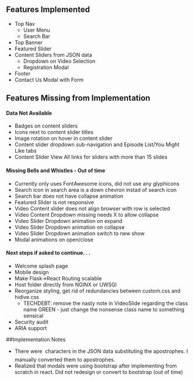 
## Features Implemented
- Top Nav
  - User Menu
  - Search Bar
- Top Banner
- Featured Slider
- Content Sliders from JSON data
  - Dropdown on Video Selection
  - Registration Modal
- Footer
- Contact Us Modal with Form

## Features Missing from Implementation
#### Data Not Available
  - Badges on content sliders
  - Icons next to content slider titles
  - Image rotation on hover in content slider
  - Content slider dropdown sub-navigation and Episode List/You Might Like tabs
  - Content Slider View All links for sliders with more than 15 slides

#### Missing Bells and Whistles - Out of time
- Currently only uses FontAwesome icons, did not use any glyphicons
- Search icon in search area is a down chevron instad of search icon
- Search bar does not have collapse animation
- Featured Slider is not responsive
- Video Content slider does not align browser with row is selected
- Video Content Dropdown missing needs X to allow collapse
- Video Slider Dropdown animation on expand
- Video Slider Dropdown animation on collapse
- Video Slider Dropdown animation switch to new show
- Modal animations on open/close

#### Next steps if asked to continue. . .
  - Welcome splash page
  - Mobile design
  - Make Flask->React Routing scalable
  - Host folder directly from NGINX or UWSGI
  - Reorganize styling, get rid of redundancies between custom.css and hidive.css
    - TECHDEBT: remove the nasty note in VideoSlide regarding the class name GREEN - just change the nonsense class name to something sensical
  - Security audit
  - ARIA support

##Implementation Notes
- There were  characters in the JSON data substituting the apostrophes. I manually converted them to apostrophes.
- Realized that modals were using bootstrap after implementing from scratch in react. Did not redesign or convert to bootstrap (out of time)
